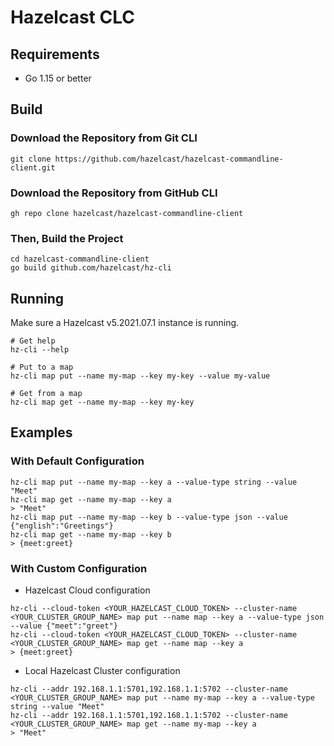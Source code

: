 # Hazelcast CLC

## Requirements

* Go 1.15 or better

## Build

### Download the Repository from Git CLI
```
git clone https://github.com/hazelcast/hazelcast-commandline-client.git
```

### Download the Repository from GitHub CLI
```
gh repo clone hazelcast/hazelcast-commandline-client
```

### Then, Build the Project

```
cd hazelcast-commandline-client
go build github.com/hazelcast/hz-cli
```

## Running

Make sure a Hazelcast v5.2021.07.1 instance is running.

```
# Get help
hz-cli --help

# Put to a map
hz-cli map put --name my-map --key my-key --value my-value

# Get from a map
hz-cli map get --name my-map --key my-key
```

## Examples

### With Default Configuration
```
hz-cli map put --name my-map --key a --value-type string --value "Meet"
hz-cli map get --name my-map --key a
> "Meet"
hz-cli map put --name my-map --key b --value-type json --value {"english":"Greetings"}
hz-cli map get --name my-map --key b
> {meet:greet}
```
### With Custom Configuration
- Hazelcast Cloud configuration
```
hz-cli --cloud-token <YOUR_HAZELCAST_CLOUD_TOKEN> --cluster-name <YOUR_CLUSTER_GROUP_NAME> map put --name map --key a --value-type json --value {"meet":"greet"}
hz-cli --cloud-token <YOUR_HAZELCAST_CLOUD_TOKEN> --cluster-name <YOUR_CLUSTER_GROUP_NAME> map get --name map --key a
> {meet:greet}
```

- Local Hazelcast Cluster configuration
```
hz-cli --addr 192.168.1.1:5701,192.168.1.1:5702 --cluster-name <YOUR_CLUSTER_GROUP_NAME> map put --name my-map --key a --value-type string --value "Meet"
hz-cli --addr 192.168.1.1:5701,192.168.1.1:5702 --cluster-name <YOUR_CLUSTER_GROUP_NAME> map get --name my-map --key a
> "Meet"
```